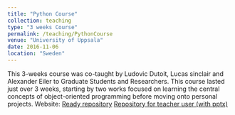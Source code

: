 ```yaml
---
title: "Python Course"
collection: teaching
type: "3 weeks Course"
permalink: /teaching/PythonCourse
venue: "University of Uppsala"
date: 2016-11-06
location: "Sweden"
---
```


This 3-weeks course was co-taught by Ludovic Dutoit, Lucas sinclair and Alexander Eiler to Graduate Students and Researchers. This course lasted just over 3 weeks, starting by two works focused on learning the central concepts of object-oriented programming before moving onto personal projects.
Website: [Ready repository](https://github.com/xapple/python_ebc_2016) [Repository for teacher user (with pptx)](https://github.com/ldutoit/python_ebc_2016)

